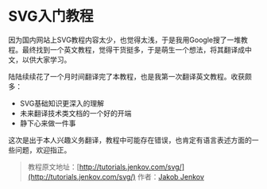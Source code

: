# SVG入门教程

因为国内网站上SVG教程内容太少，也觉得太浅，于是我用Google搜了一堆教程。最终找到一个英文教程，觉得干货挺多，于是萌生一个想法，将其翻译成中文，以供大家学习。

陆陆续续花了一个月时间翻译完了本教程，也是我第一次翻译英文教程。收获颇多：

* SVG基础知识更深入的理解
* 未来翻译技术类文档的一个好的开端
* 静下心来做一件事

这次是出于本人兴趣义务翻译，教程中可能存在错误，也肯定有语言表述方面的一些问题，欢迎指正。

> 教程原文地址：[http://tutorials.jenkov.com/svg/](http://tutorials.jenkov.com/svg/)	作者：[Jakob Jenkov](https://plus.google.com/+JakobJenkov?rel=author)
